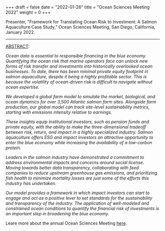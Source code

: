 +++
draft = false
date = "2022-01-26"
title = "Ocean Sciences Meeting 2022"
weight = 0
+++

Presenter, "Framework for Translating Ocean Risk to Investment: A Salmon Aquaculture Case Study," Ocean Sciences Meeting, San Diego, California, January 2022.

<!--more-->

***

[ABSTRACT](https://osm2022.secure-platform.com/a/gallery/rounds/3/details/6721):

_Ocean data is essential to responsible financing in the blue economy. Quantifying the ocean risk that marine operators face can unlock new forms of risk transfer and investments into historically overlooked ocean businesses. To date, there has been minimal private equity footprint in salmon aquaculture, despite it being a highly profitable sector. This is because the volatility of ocean-driven risk is difficult to navigate without ocean expertise._

_We developed a global farm model to simulate the market, biological, and ocean dynamics for over 3,500 Atlantic salmon farm sites. Alongside farm production, our global model can track site-level sustainability metrics, starting with emissions intensity relative to earnings._

_These insights equip institutional investors, such as pension funds and private equity, with the ability to make the three-dimensional tradeoff between risk, return, and impact in a highly specialized industry. Salmon aquaculture offers ESG and impact investors an attractive opportunity to enter the blue economy while increasing the availability of a low-carbon protein._ 

_Leaders in the salmon industry have demonstrated a commitment to address environmental impacts and concerns around social license. Moving towards better data transparency, collaborating with feed companies to reduce upstream greenhouse gas emissions, and prioritizing fish health to minimize mortality losses are just some of the efforts this industry has undertaken._ 

_Our model provides a framework in which impact investors can start to engage and act as a positive lever to set standards for the sustainability and transparency of the industry. The application of well-modeled and constrained ocean conditions to quantify the financial risk of investments is an important step in broadening the blue economy._

Leare more about the annual Ocean Sciences Meeting [here](https://www.agu.org/ocean-sciences-meeting).